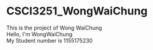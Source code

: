 # CSCI3251_WongWaiChung
This is the project of Wong WaiChung  
Hello, I'm WongWaiChung  
My Student number is 1155175230  
